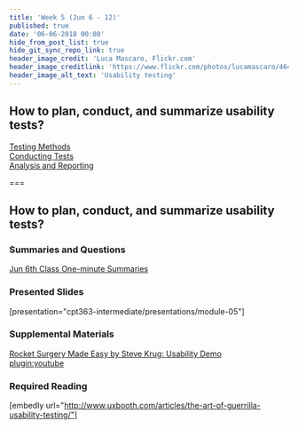 ```yaml
---
title: 'Week 5 (Jun 6 - 12)'
published: true
date: '06-06-2018 00:00'
hide_from_post_list: true
hide_git_sync_repo_link: true
header_image_credit: 'Luca Mascaro, Flickr.com'
header_image_creditlink: 'https://www.flickr.com/photos/lucamascaro/4642289926/in/album-72157624141181008/'
header_image_alt_text: 'Usability testing'
---
```


## How to plan, conduct, and summarize usability tests?  
[Testing Methods](../../presentations/module-05?target=_blank#/module-05-4)  
[Conducting Tests](../../presentations/module-05?target=_blank#/module-05-5)  
[Analysis and Reporting](../../presentations/module-05?target=_blank#/module-05-6)  

===

## **How to plan, conduct, and summarize usability tests?**

### Summaries and Questions  
[Jun 6th Class One-minute Summaries](https://sso.canvaslms.com/courses/1413912/assignments/9519522)

### Presented Slides  
[presentation="cpt363-intermediate/presentations/module-05"]

### Supplemental Materials  
[Rocket Surgery Made Easy by Steve Krug: Usability Demo](https://www.youtube.com/watch?v=QckIzHC99Xc)  
[plugin:youtube](https://www.youtube.com/watch?v=QckIzHC99Xc)

### Required Reading  
[embedly url="http://www.uxbooth.com/articles/the-art-of-guerrilla-usability-testing/"]
